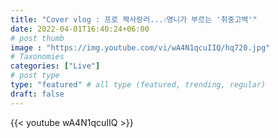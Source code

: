 ```yaml
---
title: "Cover vlog : 프로 짝사랑러...💧명니가 부르는 '취중고백'"
date: 2022-04-01T16:40:24+06:00
# post thumb
image : "https://img.youtube.com/vi/wA4N1qcuIIQ/hq720.jpg"
# Taxonomies
categories: ["Live"]
# post type
type: "featured" # all type (featured, trending, regular)
draft: false
---
```

{{< youtube wA4N1qcuIIQ >}}
